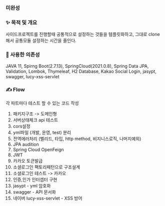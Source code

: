 ### 미완성

### ✨ 목적 및 개요
사이드프로젝트를 진행할때 공통적으로 설정하는 것들을 템플릿화하고, 그대로 clone해서 공통모듈 설정하는 시간을 줄인다.


### 🔨 사용한 의존성
JAVA 11, Spirng Boot(2.7.13), SpringCloud(2021.0.8), Spring Data JPA, Validation, Lombok, Thymeleaf, H2 Database, Kakao Social Login, jasypt, swagger, lucy-xss-servlet


### ✍ Flow
각 파트마다 테스트 할 수 있는 코드 작성

1. 패키지구조 -> 도메인형
2. 서버상태체크 api 테스트
3. cors설정
4. yml파일 (개발, 운영, test) 분리
5. 전역에러처리 (벨리드, 타입, http method, 비지니스로직, 나머지예외)
6. JPA audition
7. Spring Cloud OpenFeign
8. JWT
9. 카카오 토큰발급
10. 소셜로그인 팩토리패턴으로 구조설계
11. 소셜로그인 테스트 -> 카카오
12. 인증,인가 인터셉터 구현
13. jasypt - yml 암호화
14. swagger - API 문서화
15. 네이버 lucy-xss-servlet - XSS 방어
